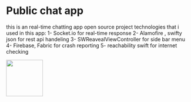 <h1>Public chat app</h1>
<p>
  this is an real-time chatting app open source project
  technologies that i used in this app:
  1- Socket.io
    for real-time response
  2- Alamofire , swifty json
    for rest api handeling
  3- SWReavealViewController
    for side bar menu
  4- Firebase, Fabric
    for crash reporting
  5- reachability swift
    for internet checking
</p>
<img src="image/chat app 1.png" width = "100">

